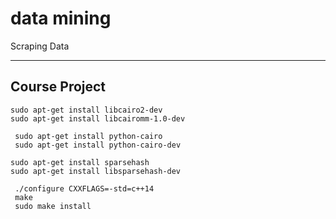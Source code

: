 # data mining 


Scraping Data

-----------------
Course Project
-----------------

```
sudo apt-get install libcairo2-dev
sudo apt-get install libcairomm-1.0-dev
```

```
 sudo apt-get install python-cairo
 sudo apt-get install python-cairo-dev
```

```
sudo apt-get install sparsehash
sudo apt-get install libsparsehash-dev
```

```
 ./configure CXXFLAGS=-std=c++14
 make
 sudo make install
 ```
